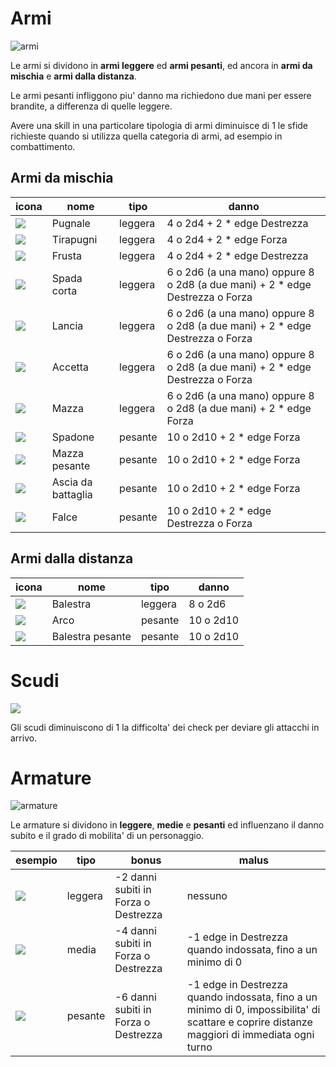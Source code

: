 # Armi

![armi](https://artfiles.alphacoders.com/110/thumb-1920-110402.jpg)

Le armi si dividono in **armi leggere** ed **armi pesanti**, ed ancora in **armi da mischia** e **armi dalla distanza**.

Le armi pesanti infliggono piu' danno ma richiedono due mani per essere brandite, a differenza di quelle leggere.

Avere una skill in una particolare tipologia di armi diminuisce di 1 le sfide richieste quando si utilizza quella
categoria di armi, ad esempio in combattimento.

## Armi da mischia

| icona | nome | tipo | danno |
| --- | --- | --- | --- |
| ![](https://darksouls3.wiki.fextralife.com/file/Dark-Souls-3/dagger-icon.png) | Pugnale | leggera | 4 o 2d4 + 2 * edge Destrezza |
| ![](https://darksouls3.wiki.fextralife.com/file/Dark-Souls-3/caestus-icon.png) | Tirapugni | leggera | 4 o 2d4 + 2 * edge Forza |
| ![](https://darksouls3.wiki.fextralife.com/file/Dark-Souls-3/whip-icon.png) | Frusta | leggera | 4 o 2d4 + 2 * edge Destrezza|
| ![](https://darksouls3.wiki.fextralife.com/file/Dark-Souls-3/shortsword-icon.png) | Spada corta | leggera | 6 o 2d6 (a una mano) oppure 8 o 2d8 (a due mani) + 2 * edge Destrezza o Forza|
| ![](https://darksouls3.wiki.fextralife.com/file/Dark-Souls-3/spear-icon.png) | Lancia | leggera | 6 o 2d6 (a una mano) oppure 8 o 2d8 (a due mani) + 2 * edge Destrezza o Forza|
| ![](https://darksouls3.wiki.fextralife.com/file/Dark-Souls-3/hand_axe-icon.png) | Accetta | leggera | 6 o 2d6 (a una mano) oppure 8 o 2d8 (a due mani) + 2 * edge Destrezza o Forza|
| ![](https://darksouls3.wiki.fextralife.com/file/Dark-Souls-3/mace-icon.png) | Mazza | leggera | 6 o 2d6 (a una mano) oppure 8 o 2d8 (a due mani) + 2 * edge Forza|
| ![](https://darksouls3.wiki.fextralife.com/file/Dark-Souls-3/bastard_sword-icon.png) | Spadone | pesante | 10 o 2d10 + 2 * edge Forza|
| ![](https://darksouls3.wiki.fextralife.com/file/Dark-Souls-3/vordts_great_hammer-icon.png) | Mazza pesante | pesante | 10 o 2d10 + 2 * edge Forza|
| ![](https://darksouls3.wiki.fextralife.com/file/Dark-Souls-3/battle_axe-icon.png) | Ascia da battaglia | pesante | 10 o 2d10 + 2 * edge Forza|
| ![](https://darksouls3.wiki.fextralife.com/file/Dark-Souls-3/great_scythe-icon.png) | Falce | pesante | 10 o 2d10 + 2 * edge Destrezza o Forza|

## Armi dalla distanza

| icona | nome | tipo | danno |
| --- | --- | --- | --- |
| ![](https://darksouls3.wiki.fextralife.com/file/Dark-Souls-3/light_crossbow-icon.png) | Balestra | leggera | 8 o 2d6 |
| ![](https://darksouls3.wiki.fextralife.com/file/Dark-Souls-3/longbow-icon.png) | Arco | pesante | 10 o 2d10 |
| ![](https://darksouls3.wiki.fextralife.com/file/Dark-Souls-3/heavy_crossbow-icon.png) | Balestra pesante | pesante | 10 o 2d10 |

# Scudi

![](https://i.kym-cdn.com/photos/images/facebook/000/724/051/e9c.jpeg)

Gli scudi diminuiscono di 1 la difficolta' dei check per deviare gli attacchi in arrivo.

# Armature

![armature](https://img2.goodfon.com/wallpaper/nbig/a/c8/dark-souls-solaire-of-astora.jpg)

Le armature si dividono in **leggere**, **medie** e **pesanti** ed influenzano il danno subito e il grado di mobilita'
di un personaggio.

| esempio | tipo | bonus | malus |
| --- | --- | --- | --- |
| ![](https://darksouls3.wiki.fextralife.com/file/Dark-Souls-3/assassin_set.jpg) | leggera | -2 danni subiti in Forza o Destrezza | nessuno |
| ![](https://darksouls3.wiki.fextralife.com/file/Dark-Souls-3/elite_knight_set.jpg) | media | -4 danni subiti in Forza o Destrezza | -1 edge in Destrezza quando indossata, fino a un minimo di 0 |
| ![](https://darksouls3.wiki.fextralife.com/file/Dark-Souls-3/havel's_set.jpg) | pesante | -6 danni subiti in Forza o Destrezza | -1 edge in Destrezza quando indossata, fino a un minimo di 0, impossibilita' di scattare e coprire distanze maggiori di immediata ogni turno |
